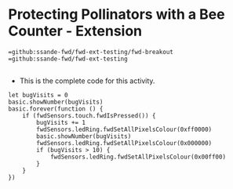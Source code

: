 # Protecting Pollinators with a Bee Counter - Extension
```package
=github:ssande-fwd/fwd-ext-testing/fwd-breakout
=github:ssande-fwd/fwd-ext-testing
```
## 
* This is the complete code for this activity.
```template
let bugVisits = 0
basic.showNumber(bugVisits)
basic.forever(function () {
    if (fwdSensors.touch.fwdIsPressed()) {
        bugVisits += 1
        fwdSensors.ledRing.fwdSetAllPixelsColour(0xff0000)
        basic.showNumber(bugVisits)
        fwdSensors.ledRing.fwdSetAllPixelsColour(0x000000)
        if (bugVisits > 10) {
            fwdSensors.ledRing.fwdSetAllPixelsColour(0x00ff00)
        }
    }
})
```
